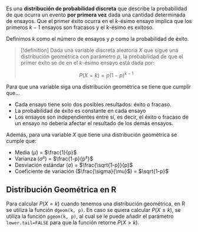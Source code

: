 Es una **distribución de probabilidad discreta** que describe la probabilidad de que ocurra un evento **por primera vez** dada una cantidad determinada de ensayos. Que el primer éxito ocurra en el $k$-ésimo ensayo implica que los primeros $k-1$ ensayos son fracasos y el $k$-ésimo es exitoso.

Definimos $k$ como el número de ensayos y $p$ como la probabilidad de éxito.

>[!definition]
>Dada una variable discreta aleatoria $X$ que sigue una distribución geométrica con parámetro $p$, la probabilidad de que el primer éxito se de en el $k$-ésimo ensayo está dada por:
>
>$$P(X=k)=p(1-p)^{k-1}$$

Para que una variable siga una distribución geométrica se tiene que cumplir que...
- Cada ensayo tiene solo dos posibles resultados: éxito o fracaso.
- La probabilidad de éxito es constante en cada ensayo
- Los ensayos son independientes entre sí, es decir, el éxito o fracaso de un ensayo no debería afectar el resultado de los demás ensayos.

Además, para una variable $X$ que tiene una distribución geométrica se cumple que:
- Media ($\mu$) = $\frac{1}{p}$
- Varianza ($\sigma²$) = $\frac{1-p}{p²}$
- Desviación estándar ($\sigma$) = $\frac{\sqrt{1-p}}{p}$
- Coeficiente de variación ($\frac{\sigma}{\mu}$) = $\sqrt{1-p}$

## Distribución Geométrica en R
Para calcular $P(X=k)$ cuando tenemos una distribución geométrica, en R se utiliza la función `dgeom(k, p)`. En caso se quiera calcular $P(X\leq k)$, se utiliza la función `pgeom(k, p)`, al cual se le puede añadir el parámetro `lower.tail=FALSE` para que la función retorne $P(X>k)$.